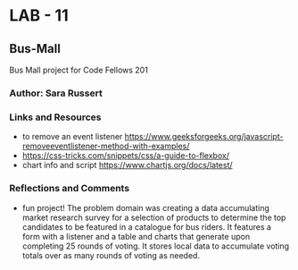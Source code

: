 # LAB - 11

## Bus-Mall
Bus Mall project for Code Fellows 201

### Author: Sara Russert

### Links and Resources
* to remove an event listener https://www.geeksforgeeks.org/javascript-removeeventlistener-method-with-examples/
* https://css-tricks.com/snippets/css/a-guide-to-flexbox/
* chart info and script https://www.chartjs.org/docs/latest/

### Reflections and Comments
* fun project! The problem domain was creating a data accumulating market research survey for a selection of products to determine the top candidates to be featured in a catalogue for bus riders. It features a form with a listener and a table and charts that generate upon completing 25 rounds of voting. It stores local data to accumulate voting totals over as many rounds of voting as needed.